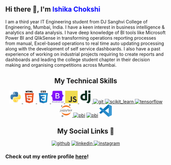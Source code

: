 <h2>Hi there 👋, I'm <font style="color:blue">Ishika Chokshi</font></h2>

<p>I am a third year IT Engineering student from DJ Sanghvi College of Engineering, Mumbai, India. I have a keen interest in business intelligence & analytics and data analysis. I have deep knowledge of BI tools like Microsoft Power BI and QlikSense in transforming operations reporting processes from manual, Excel-based operations to real time auto updating processing along with the development of self service dashboards. I also have a past experience of working on industrial projects requiring to create reports and dashboards and leading the college student chapter in their decision making and organising competitions across Mumbai.</p>

<h2 align="center">My Technical Skills</h2>
<p align="center">
   <a href="https://www.python.org" target="_blank"> <img src="https://raw.githubusercontent.com/devicons/devicon/master/icons/python/python-original.svg" alt="python" width="40" height="40"/> </a> 
  <a href="https://www.w3.org/html/" target="_blank"> <img src="https://raw.githubusercontent.com/devicons/devicon/master/icons/html5/html5-original-wordmark.svg" alt="html5" width="40" height="40"/> </a> 
  <a href="https://www.w3schools.com/css/" target="_blank"> <img src="https://raw.githubusercontent.com/devicons/devicon/master/icons/css3/css3-original-wordmark.svg" alt="css3" width="40" height="40"/> </a> 
  <a href="https://getbootstrap.com/" target="_blank"> <img src="https://github.com/devicons/devicon/blob/master/icons/bootstrap/bootstrap-original-wordmark.svg" alt="bootstrap" width="40" height="40"/> </a> 
  <a href="https://developer.mozilla.org/en-US/docs/Web/JavaScript" target="_blank"> <img src="https://raw.githubusercontent.com/devicons/devicon/master/icons/javascript/javascript-original.svg" alt="javascript" width="40" height="40"/> </a> 
  <a href="https://www.djangoproject.com/" target="_blank"> <img src="https://github.com/devicons/devicon/blob/master/icons/django/django-plain.svg" alt="django" width="40" height="40"/> </a> 
  <a href="https://git-scm.com/" target="_blank"> <img src="https://www.vectorlogo.zone/logos/git-scm/git-scm-icon.svg" alt="git" width="40" height="40"/> </a> 
  <a href="https://scikit-learn.org/" target="_blank"> <img src="https://upload.wikimedia.org/wikipedia/commons/0/05/Scikit_learn_logo_small.svg" alt="scikit_learn" width="40" height="40"/> </a> 
  <a href="https://www.tensorflow.org" target="_blank"> <img src="https://www.vectorlogo.zone/logos/tensorflow/tensorflow-icon.svg" alt="tensorflow" width="40" height="40"/> </a> 
      <a href="https://jupyter.org/" target="_blank"> <img src="https://github.com/devicons/devicon/blob/master/icons/jupyter/jupyter-original-wordmark.svg" alt="jupyter" width="40" height="40"/> </a>
  <a href="https://powerbi.microsoft.com/en/" target="_blank"><img src="https://www.vectorlogo.zone/logos/microsoft_powerbi/microsoft_powerbi-ar21.svg" alt="pbi" width="40" height="40"/></a>
     <a href="https://www.tableau.com/" target="_blank"><img src="https://github.com/get-icon/geticon/blob/master/icons/tableau.svg" alt="pbi" width="40" height="40"/></a>
     <a href="https://code.visualstudio.com/" target="_blank"><img src="https://github.com/devicons/devicon/blob/master/icons/vscode/vscode-original.svg" alt="vsc" width="40" height="40"/></a>
</p>

<h2 align="center">My Social Links 🔗 </h2>
<p align="center">
<a href="https://github.com/ishikac167" target="_blank"><img src='https://github.com/gauravghongde/social-icons/blob/master/SVG/Color/Github.svg' alt='github' height='40'></a>  
 <a href="https://www.linkedin.com/in/ishika-chokshi/" target="_blank"><img src='https://github.com/gauravghongde/social-icons/blob/master/SVG/Color/LinkedIN.svg' alt='linkedin' height='40'> </a> 
 <a href="https://www.instagram.com/ishikachokshi/" target="_blank"><img src='https://github.com/gauravghongde/social-icons/blob/master/SVG/Color/Instagram.svg' alt='instagram' height='40'></a> 
</p>

<h3>Check out my entire profile <a href="https://ishikac167.github.io/">here</a>!</h3>

<!--
**ishikac167/ishikac167** is a ✨ _special_ ✨ repository because its `README.md` (this file) appears on your GitHub profile.

Here are some ideas to get you started:

- 🔭 I’m currently working on ...
- 🌱 I’m currently learning ...
- 👯 I’m looking to collaborate on ...
- 🤔 I’m looking for help with ...
- 💬 Ask me about ...
- 📫 How to reach me: ...
- 😄 Pronouns: ...
- ⚡ Fun fact: ...
-->
